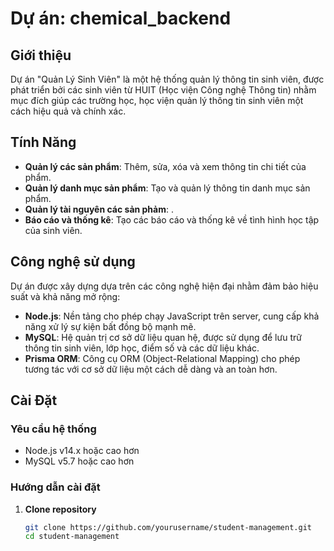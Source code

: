 # Dự án: chemical_backend

## Giới thiệu

Dự án "Quản Lý Sinh Viên" là một hệ thống quản lý thông tin sinh viên, được phát triển bởi các sinh viên từ HUIT (Học viện Công nghệ Thông tin) nhằm mục đích giúp các trường học, học viện quản lý thông tin sinh viên một cách hiệu quả và chính xác.

## Tính Năng

- **Quản lý các sản phẩm**: Thêm, sửa, xóa và xem thông tin chi tiết của phẩm.
- **Quản lý danh mục sản phẩm**: Tạo và quản lý thông tin danh mục sản phẩm.
- **Quản lý tài nguyên các sản phảm**: .
- **Báo cáo và thống kê**: Tạo các báo cáo và thống kê về tình hình học tập của sinh viên.

## Công nghệ sử dụng

Dự án được xây dựng dựa trên các công nghệ hiện đại nhằm đảm bảo hiệu suất và khả năng mở rộng:

- **Node.js**: Nền tảng cho phép chạy JavaScript trên server, cung cấp khả năng xử lý sự kiện bất đồng bộ mạnh mẽ.
- **MySQL**: Hệ quản trị cơ sở dữ liệu quan hệ, được sử dụng để lưu trữ thông tin sinh viên, lớp học, điểm số và các dữ liệu khác.
- **Prisma ORM**: Công cụ ORM (Object-Relational Mapping) cho phép tương tác với cơ sở dữ liệu một cách dễ dàng và an toàn hơn.

## Cài Đặt

### Yêu cầu hệ thống

- Node.js v14.x hoặc cao hơn
- MySQL v5.7 hoặc cao hơn

### Hướng dẫn cài đặt

1. **Clone repository**

   ```sh
   git clone https://github.com/yourusername/student-management.git
   cd student-management
   ```
